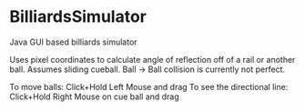 # BilliardsSimulator
Java GUI based billiards simulator

Uses pixel coordinates to calculate angle of reflection off of a rail or another ball.
Assumes sliding cueball. Ball -> Ball collision is currently not perfect.

To move balls: Click+Hold Left Mouse and drag
To see the directional line: Click+Hold Right Mouse on cue ball and drag
